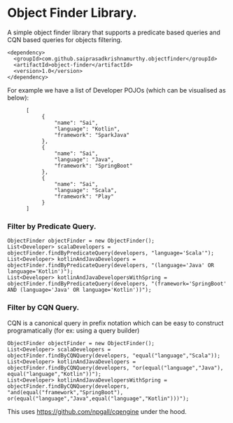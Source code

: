 # Object Finder Library.
A simple object finder library that supports a predicate based queries and CQN based queries for objects filtering.

```
<dependency>
  <groupId>com.github.saiprasadkrishnamurthy.objectfinder</groupId>
  <artifactId>object-finder</artifactId>
  <version>1.0</version>
</dependency>
```
For example we have a list of Developer POJOs (which can be visualised as below):
```
      [
           {
               "name": "Sai",
               "language": "Kotlin",
               "framework": "SparkJava"
           },
           {
               "name": "Sai",
               "language": "Java",
               "framework": "SpringBoot"
           },
           {
               "name": "Sai",
               "language": "Scala",
               "framework": "Play"
           }
      ]

```

### Filter by Predicate Query.
```
ObjectFinder objectFinder = new ObjectFinder();
List<Developer> scalaDevelopers = objectFinder.findByPredicateQuery(developers, "language='Scala'");
List<Developer> kotlinAndJavaDevelopers = objectFinder.findByPredicateQuery(developers, "(language='Java' OR language='Kotlin')");
List<Developer> kotlinAndJavaDevelopersWithSpring = objectFinder.findByPredicateQuery(developers, "(framework='SpringBoot' AND (language='Java' OR language='Kotlin'))");
```

### Filter by CQN Query.
CQN is a canonical query in prefix notation which can be easy to construct programatically (for ex: using a query builder)
```
ObjectFinder objectFinder = new ObjectFinder();
List<Developer> scalaDevelopers = objectFinder.findByCQNQuery(developers, "equal("language","Scala"));
List<Developer> kotlinAndJavaDevelopers = objectFinder.findByCQNQuery(developers, "or(equal("language","Java"), equal("language","Kotlin"))");
List<Developer> kotlinAndJavaDevelopersWithSpring = objectFinder.findByCQNQuery(developers, "and(equal("framework","SpringBoot"), or(equal("language","Java",equal("language","Kotlin")))");
```  

This uses https://github.com/npgall/cqengine under the hood.